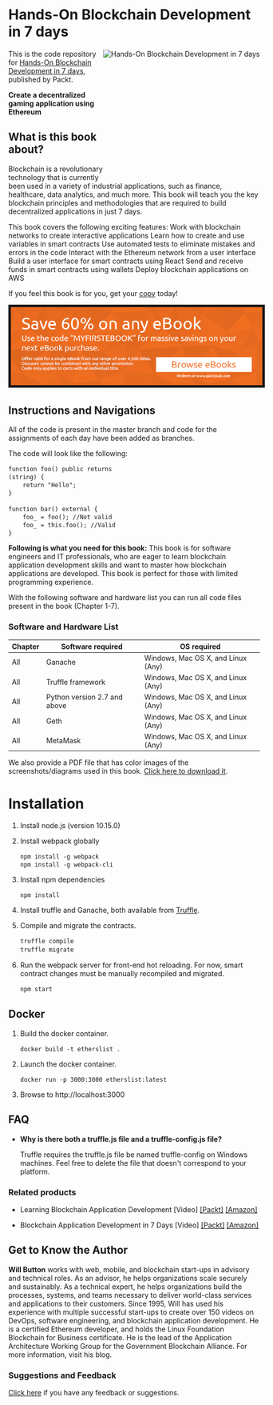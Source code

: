 # Hands-On Blockchain Development in 7 days

<a href="https://www.packtpub.com/big-data-and-business-intelligence/hands-blockchain-development-7-days?utm_source=github&utm_medium=repository&utm_campaign=9781838640101 "><img src="https://dz13w8afd47il.cloudfront.net/sites/default/files/imagecache/ppv4_main_book_cover/B14101_1.png" alt="Hands-On Blockchain Development in 7 days" height="256px" align="right"></a>

This is the code repository for [Hands-On Blockchain Development in 7 days](https://www.packtpub.com/big-data-and-business-intelligence/hands-blockchain-development-7-days?utm_source=github&utm_medium=repository&utm_campaign=9781838640101 ), published by Packt.

**Create a decentralized gaming application using Ethereum**

## What is this book about?
Blockchain is a revolutionary technology that is currently been used in a variety of industrial applications, such as finance, healthcare, data analytics, and much more. This book will teach you the key blockchain principles and methodologies that are required to build decentralized applications in just 7 days.

This book covers the following exciting features:
Work with blockchain networks to create interactive applications 
Learn how to create and use variables in smart contracts 
Use automated tests to eliminate mistakes and errors in the code 
Interact with the Ethereum network from a user interface 
Build a user interface for smart contracts using React 
Send and receive funds in smart contracts using wallets 
Deploy blockchain applications on AWS 

If you feel this book is for you, get your [copy](https://www.amazon.com/dp/1-838-64010-X) today!

<a href="https://www.packtpub.com/?utm_source=github&utm_medium=banner&utm_campaign=GitHubBanner"><img src="https://raw.githubusercontent.com/PacktPublishing/GitHub/master/GitHub.png" 
alt="https://www.packtpub.com/" border="5" /></a>

## Instructions and Navigations
All of the code is present in the master branch and code for the assignments of each day have been added as branches.

The code will look like the following:
```
function foo() public returns
(string) {
    return "Hello";
}

function bar() external {
    foo_ = foo(); //Not valid
    foo_ = this.foo(); //Valid
}
```

**Following is what you need for this book:**
This book is for software engineers and IT professionals, who are eager to learn blockchain application development skills and want to master how blockchain applications are developed. This book is perfect for those with limited programming experience.	

With the following software and hardware list you can run all code files present in the book (Chapter 1-7).
### Software and Hardware List
| Chapter | Software required | OS required |
| -------- | ------------------------------------ | ----------------------------------- |
| All | Ganache  | Windows, Mac OS X, and Linux (Any) |
| All | Truffle framework | Windows, Mac OS X, and Linux (Any) |
| All | Python version 2.7 and above | Windows, Mac OS X, and Linux (Any) |
| All | Geth | Windows, Mac OS X, and Linux (Any) |
| All | MetaMask | Windows, Mac OS X, and Linux (Any) |

We also provide a PDF file that has color images of the screenshots/diagrams used in this book. [Click here to download it](http://www.packtpub.com/sites/default/files/downloads/9781838640101_ColorImages.pdf).

# Installation
1. Install node.js (version 10.15.0)

1. Install webpack globally
    ```
    npm install -g webpack
    npm install -g webpack-cli
    ```

1. Install npm dependencies
   ```
   npm install
   ```

1. Install truffle and Ganache, both available from [Truffle](https://truffleframework.com/).

1. Compile and migrate the contracts.
    ```javascript
    truffle compile
    truffle migrate
    ```

1. Run the webpack server for front-end hot reloading. For now, smart contract changes must be manually recompiled and migrated.
    ```javascript
    npm start
    ```

## Docker

1. Build the docker container.
    ```
    docker build -t etherslist .
    ```

1. Launch the docker container.
    ```
    docker run -p 3000:3000 etherslist:latest
    ```

1. Browse to http://localhost:3000

## FAQ

* __Why is there both a truffle.js file and a truffle-config.js file?__

    Truffle requires the truffle.js file be named truffle-config on Windows machines. Feel free to delete the file that doesn't correspond to your platform.

### Related products
* Learning Blockchain Application Development [Video] [[Packt]](https://www.packtpub.com/application-development/learning-blockchain-application-development-video?utm_source=github&utm_medium=repository&utm_campaign=9781789345728 ) [[Amazon]](https://www.amazon.com/dp/1-789-34572-3)

* Blockchain Application Development in 7 Days [Video] [[Packt]](https://www.packtpub.com/application-development/blockchain-application-development-7-days-video?utm_source=github&utm_medium=repository&utm_campaign=) [[Amazon]](https://www.amazon.com/dp/1-789-34194-9)

## Get to Know the Author
**Will Button**
 works with web, mobile, and blockchain start-ups in advisory and technical roles. As an advisor, he helps organizations scale securely and sustainably. As a technical expert, he helps organizations build the processes, systems, and teams necessary to deliver world-class services and applications to their customers. Since 1995, Will has used his experience with multiple successful start-ups to create over 150 videos on DevOps, software engineering, and blockchain application development. He is a certified Ethereum developer, and holds the Linux Foundation Blockchain for Business certificate. He is the lead of the Application Architecture Working Group for the Government Blockchain Alliance. For more information, visit his blog.



### Suggestions and Feedback
[Click here](https://docs.google.com/forms/d/e/1FAIpQLSdy7dATC6QmEL81FIUuymZ0Wy9vH1jHkvpY57OiMeKGqib_Ow/viewform) if you have any feedback or suggestions.


